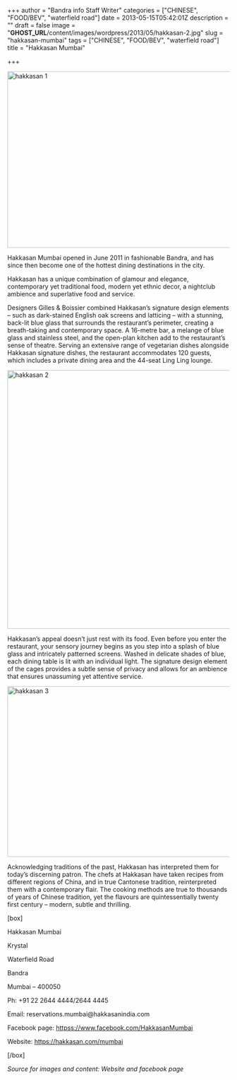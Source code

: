 +++
author = "Bandra info Staff Writer"
categories = ["CHINESE", "FOOD/BEV", "waterfield road"]
date = 2013-05-15T05:42:01Z
description = ""
draft = false
image = "__GHOST_URL__/content/images/wordpress/2013/05/hakkasan-2.jpg"
slug = "hakkasan-mumbai"
tags = ["CHINESE", "FOOD/BEV", "waterfield road"]
title = "Hakkasan Mumbai"

+++


<p><a href="https://i1.wp.com/bandra.info/wp-content/uploads/2013/05/hakkasan-1.jpg?ssl=1"><img loading="lazy" class="size-full wp-image-1845 aligncenter" alt="hakkasan 1" src="https://i1.wp.com/bandra.info/wp-content/uploads/2013/05/hakkasan-1.jpg?resize=599%2C399&#038;ssl=1" width="599" height="399" srcset="https://i1.wp.com/bandra.info/wp-content/uploads/2013/05/hakkasan-1.jpg?w=599&amp;ssl=1 599w, https://i1.wp.com/bandra.info/wp-content/uploads/2013/05/hakkasan-1.jpg?resize=300%2C199&amp;ssl=1 300w" sizes="(max-width: 599px) 100vw, 599px" data-recalc-dims="1" /></a></p>
<p>Hakkasan Mumbai opened in June 2011 in fashionable Bandra, and has since then become one of the hottest dining destinations in the city.</p>
<p>Hakkasan has a unique combination of glamour and elegance, contemporary yet traditional food, modern yet ethnic decor, a nightclub ambience and superlative food and service.</p>
<p>Designers Gilles &amp; Boissier combined Hakkasan’s signature design elements – such as dark-stained English oak screens and latticing – with a stunning, back-lit blue glass that surrounds the restaurant’s perimeter, creating a breath-taking and contemporary space. A 16-metre bar, a melange of blue glass and stainless steel, and the open-plan kitchen add to the restaurant’s sense of theatre. Serving an extensive range of vegetarian dishes alongside Hakkasan signature dishes, the restaurant accommodates 120 guests, which includes a private dining area and the 44-seat Ling Ling lounge.</p>
<p><a href="https://i1.wp.com/bandra.info/wp-content/uploads/2013/05/hakkasan-2.jpg?ssl=1"><img loading="lazy" class="size-full wp-image-1846 aligncenter" alt="hakkasan 2" src="https://i1.wp.com/bandra.info/wp-content/uploads/2013/05/hakkasan-2.jpg?resize=599%2C585&#038;ssl=1" width="599" height="585" srcset="https://i1.wp.com/bandra.info/wp-content/uploads/2013/05/hakkasan-2.jpg?w=599&amp;ssl=1 599w, https://i1.wp.com/bandra.info/wp-content/uploads/2013/05/hakkasan-2.jpg?resize=300%2C292&amp;ssl=1 300w" sizes="(max-width: 599px) 100vw, 599px" data-recalc-dims="1" /></a></p>
<p>Hakkasan’s appeal doesn’t just rest with its food. Even before you enter the restaurant, your sensory journey begins as you step into a splash of blue glass and intricately patterned screens. Washed in delicate shades of blue, each dining table is lit with an individual light. The signature design element of the cages provides a subtle sense of privacy and allows for an ambience that ensures unassuming yet attentive service.</p>
<p><a href="https://i1.wp.com/bandra.info/wp-content/uploads/2013/05/hakkasan-3.jpg?ssl=1"><img loading="lazy" class="size-full wp-image-1847 aligncenter" alt="hakkasan 3" src="https://i1.wp.com/bandra.info/wp-content/uploads/2013/05/hakkasan-3.jpg?resize=600%2C386&#038;ssl=1" width="600" height="386" srcset="https://i1.wp.com/bandra.info/wp-content/uploads/2013/05/hakkasan-3.jpg?w=600&amp;ssl=1 600w, https://i1.wp.com/bandra.info/wp-content/uploads/2013/05/hakkasan-3.jpg?resize=300%2C193&amp;ssl=1 300w" sizes="(max-width: 600px) 100vw, 600px" data-recalc-dims="1" /></a></p>
<p>Acknowledging traditions of the past, Hakkasan has interpreted them for today’s discerning patron. The chefs at Hakkasan have taken recipes from different regions of China, and in true Cantonese tradition, reinterpreted them with a contemporary flair. The cooking methods are true to thousands of years of Chinese tradition, yet the flavours are quintessentially twenty first century – modern, subtle and thrilling.</p>
<p>[box]</p>
<p>Hakkasan Mumbai</p>
<p>Krystal</p>
<p>Waterfield Road</p>
<p>Bandra</p>
<p>Mumbai &#8211; 400050</p>
<p>Ph: +91 22 2644 4444/2644 4445</p>
<p>Email: reservations.mumbai@hakkasanindia.com</p>
<p>Facebook page: <a href="httpss://www.facebook.com/HakkasanMumbai">httpss://www.facebook.com/HakkasanMumbai</a></p>
<p>Website: <a href="https://hakkasan.com/mumbai">https://hakkasan.com/mumbai</a></p>
<p>[/box]</p>
<p><em>Source for images and content: Website and facebook page</em></p>



